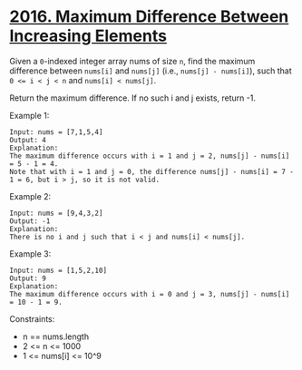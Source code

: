 # [2016. Maximum Difference Between Increasing Elements](https://leetcode.com/problems/maximum-difference-between-increasing-elements/)

Given a `0`-indexed integer array nums of size `n`, find the maximum difference between `nums[i]` and `nums[j]` (i.e., `nums[j] - nums[i]`), such that `0 <= i < j < n` and `nums[i] < nums[j]`.

Return the maximum difference. If no such i and j exists, return -1.

 

Example 1:

    Input: nums = [7,1,5,4]
    Output: 4
    Explanation:
    The maximum difference occurs with i = 1 and j = 2, nums[j] - nums[i] = 5 - 1 = 4.
    Note that with i = 1 and j = 0, the difference nums[j] - nums[i] = 7 - 1 = 6, but i > j, so it is not valid.
Example 2:


    Input: nums = [9,4,3,2]
    Output: -1
    Explanation:
    There is no i and j such that i < j and nums[i] < nums[j].

Example 3:

    Input: nums = [1,5,2,10]
    Output: 9
    Explanation:
    The maximum difference occurs with i = 0 and j = 3, nums[j] - nums[i] = 10 - 1 = 9.
 

Constraints:

- n == nums.length
- 2 <= n <= 1000
- 1 <= nums[i] <= 10^9